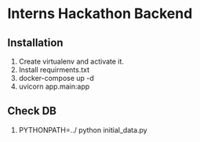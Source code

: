 # Interns Hackathon Backend

## Installation
1. Create virtualenv and activate it.
2. Install requirments.txt
3. docker-compose up -d
4. uvicorn app.main:app

## Check DB
1. PYTHONPATH=../ python initial_data.py